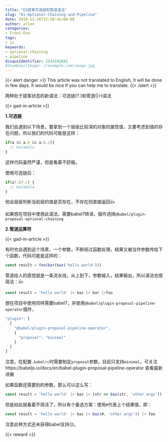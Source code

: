```yaml
---
title: "ES提案可选链和管道语法"
slug: "Es-Optional-Chaining-and-Pipeline"
date: 2018-11-26T22:50:41+08:00
author: allen
categories:
- Front-End
tags:
- js
keywords:
- optional-chaining
- pipeline
disqusIdentifier: 1543243841
#thumbnailImage: //example.com/image.jpg
---
```


{{< alert danger >}}
  This article was not translated to English, It will be done in few days. It would be nice if you can help me to translate.
{{< /alert >}}

两种处于提案状态的新语法：可选链(?.)和管道(|>)语法

<!--more-->

{{< gad-in-article >}}

**1.可选链**

我们会遇到以下场景，要拿到一个层级比较深的对象的属性值，又要考虑到值的存在问题，所以我们的代码可能是这样：

```js
if(a && a.b && a.b.c){
  // balabala
}
```
这样代码虽然严谨，但是看着不舒服。

使用可选链后：

```js
if(a?.b?.c) {
  // balabala
}
```
他会层层判断当前层的值是否存在，不存在则直接返回👍

如果想在项目中使用此语法，需要babel7转译，插件选择`@babel/plugin-proposal-optional-chaining`


**2.管道运算符**

{{< gad-in-article >}}

有时也会遇到这个场景，一个参数，不断经过函数处理，结果又被当作参数传给下个函数，代码可能是这样的：
```js
const result = foo(bar(baz('hello world')))
```

管道给人的感觉就是一条流水线，从上到下，参数输入，结果输出，所以语法也很简洁：👍

```js
const result = 'hello world' |> baz |> bar |>foo
```

想在项目中使用同样需要babel7，并使用`@babel/plugin-proposal-pipeline-operator`插件，

```js
"plugin": [
  [
    "@babel/plugin-proposal-pipeline-operator",
    {
      "proposal": "minimal"
    }
  ]
]
```
注意，在配置`.babelrc`时需要制定`proposal`参数，目前只支持`minimal`，可关注https://babeljs.io/docs/en/babel-plugin-proposal-pipeline-operator 查看最新进展

如果函数还需要别的参数，那么可以这么写：
```js
const result = 'hello world' |> baz |> (str => baz(str, 'other args')) |> foo
```

但是如此就看着不简洁了，所以有个备选方案：使用`#`代表上个结果值，即：
```js
const result = 'hello world' |> baz |> baz(#, 'other args')) |> foo
```

注意此种方式还未获得babel支持😥。

{{< reward >}}
